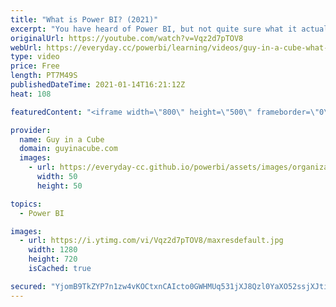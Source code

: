 ```yaml
---
title: "What is Power BI? (2021)"
excerpt: "You have heard of Power BI, but not quite sure what it actually is. You probably come from Excel land and want to know more about how you can take your data to the next level.   Adam summarizes the Power BI platform to help you understand how it fits into your business and work flow. Whether you are"
originalUrl: https://youtube.com/watch?v=Vqz2d7pTOV8
webUrl: https://everyday.cc/powerbi/learning/videos/guy-in-a-cube-what-is-power-bi-2021/
type: video
price: Free
length: PT7M49S
publishedDateTime: 2021-01-14T16:21:12Z
heat: 108

featuredContent: "<iframe width=\"800\" height=\"500\" frameborder=\"0\" src=\"https://www.youtube.com/embed/Vqz2d7pTOV8\" allow=\"accelerometer; autoplay; encrypted-media; gyroscope; picture-in-picture\" allowfullscreen></iframe>"

provider:
  name: Guy in a Cube
  domain: guyinacube.com
  images:
    - url: https://everyday-cc.github.io/powerbi/assets/images/organizations/guyinacube.com-50x50.jpg
      width: 50
      height: 50

topics:
  - Power BI

images:
  - url: https://i.ytimg.com/vi/Vqz2d7pTOV8/maxresdefault.jpg
    width: 1280
    height: 720
    isCached: true

secured: "YjomB9TkZYP7n1zw4vKOCtxnCAIcto0GWHMUq531jXJ8Qzl0YaXO52ssjXJti6IMFhVNKyx7A8zBsUtPBR9m2nUTkumfGjQigIuKq3Pi9RyS5ZlTPYqx7017ACCx5y0dgQbO5c++ZdnczRFFgPJrRSPHPOmbSdjBj/1GoeKKQL94lPoA2ceOjZDedVZ1JCRfmxWLFxDovzpFnTKHZkEjP7hlpmYl2OoDeV2oBpPAjkB9WKwxs4hyFLV4vnYj3drroCOfd+4MUPwdranjUGN0ozmGwFACU78bba9yHl03XUjTmdQ8Inz99+2RxU0YXJcgZHe0nvrEPYX35usvlh8qoAjnQOCkf4N2gkjXwBSLbCBORw+yruVe3Cph+Wq9FzJhbFe+ZgK82cWC2gak6TTMlBLcyFGcIeKqCp5bKyopuPc=;FTpabhzbOZq07IMq9FB0Cg=="
---
```


